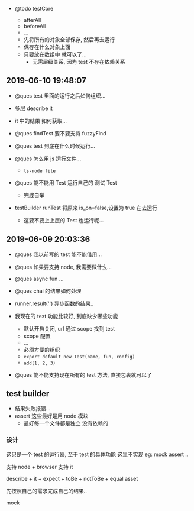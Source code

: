 - @todo testCore

  - afterAll
  - beforeAll
  - ...
  - 先将所有的对象全部保存, 然后再去运行
  - 保存在什么对象上面
  - 只要放在数组中 就可以了...
    - 无需层级关系, 因为 test 不存在依赖关系

## 2019-06-10 19:48:07

- @ques test 里面的运行之后如何组织...
- 多层 describe it
- it 中的结果 如何获取...

- @ques findTest 要不要支持 fuzzyFind

- @ques test 到底在什么时候运行...

- @ques 怎么用 js 运行文件...

  - `ts-node file`

- @ques 能不能用 Test 运行自己的 测试 Test

  - 完成自举

- testBuilder runTest 将原来 is_on=false,设置为 true 在去运行

  - 这要不要上上层的 Test 也运行呢...

## 2019-06-09 20:03:36

- @ques 我以前写的 test 能不能借用...

- @ques 如果要支持 node, 我需要做什么...

- @ques async fun ...

- @ques chai 的结果如何处理

- runner.result('') 异步函数的结果..

- 我现在的 test 功能比较好, 到底缺少哪些功能

  - 默认开启关闭, url 通过 scope 找到 test
  - scope 配置
  - ...
  - 必须方便的组织
  - `export default new Test(name, fun, config)`
  - `add(1, 2, 3)`

- @ques 能不能支持现在所有的 test 方法, 直接包裹就可以了

## test builder

- 结果失败报错...
- assert 这些最好是用 node 模块
  - 最好每一个文件都是独立 没有依赖的

### 设计

这只是一个 test 的运行器, 至于 test 的具体功能 这里不实现 eg: mock assert ..

支持 node + browser
支持 it

describe + it + expect + toBe + notToBe + equal asset

先按照自己的需求完成自己的结果..

mock
